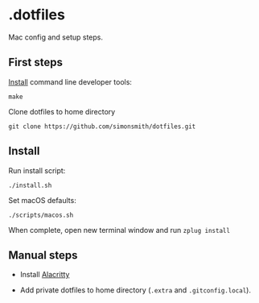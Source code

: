 # .dotfiles

Mac config and setup steps.

## First steps

[Install](http://osxdaily.com/2014/02/12/install-command-line-tools-mac-os-x/) command line developer tools:

```
make
```

Clone dotfiles to home directory

```
git clone https://github.com/simonsmith/dotfiles.git
```

## Install

Run install script:

```
./install.sh
```

Set macOS defaults:

```
./scripts/macos.sh
```

When complete, open new terminal window and run `zplug install`

## Manual steps

* Install [Alacritty](https://github.com/jwilm/alacritty/)

* Add private dotfiles to home directory (`.extra` and `.gitconfig.local`).
